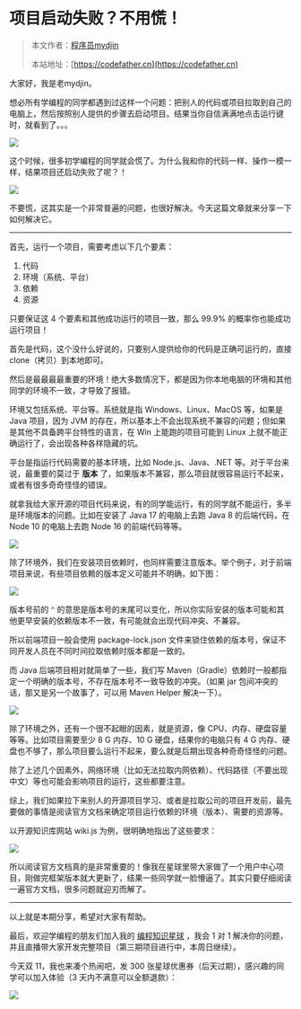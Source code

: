 # 项目启动失败？不用慌！

> 本文作者：[程序员mydjin](https://yuyuanweb.feishu.cn/wiki/Abldw5WkjidySxkKxU2cQdAtnah)
>
> 本站地址：[https://codefather.cn](https://codefather.cn)

大家好，我是老mydjin。

想必所有学编程的同学都遇到过这样一个问题：把别人的代码或项目拉取到自己的电脑上，然后按照别人提供的步骤去启动项目。结果当你自信满满地点击运行键时，就看到了。。。

![](https://pic.yupi.icu/5563/202311060951886.png)

这个时候，很多初学编程的同学就会慌了。为什么我和你的代码一样、操作一模一样，结果项目还启动失败了呢？！

![](https://pic.yupi.icu/5563/202311060951211.png)

不要慌，这其实是一个非常普遍的问题，也很好解决。今天这篇文章就来分享一下如何解决它。



------


首先，运行一个项目，需要考虑以下几个要素：

1. 代码
2. 环境（系统、平台）
3. 依赖
4. 资源

只要保证这 4 个要素和其他成功运行的项目一致，那么 99.9% 的概率你也能成功运行项目！

首先是代码，这个没什么好说的，只要别人提供给你的代码是正确可运行的，直接 clone（拷贝）到本地即可。

然后是最最最最重要的环境！绝大多数情况下，都是因为你本地电脑的环境和其他同学的环境不一致，才导致了报错。

环境又包括系统、平台等。系统就是指 Windows、Linux、MacOS 等，如果是 Java 项目，因为 JVM 的存在，所以基本上不会出现系统不兼容的问题；但如果是其他不具备跨平台特性的语言，在 Win 上能跑的项目可能到 Linux 上就不能正确运行了，会出现各种各样隐藏的坑。

平台是指运行代码需要的基本环境，比如 Node.js、Java、.NET 等。对于平台来说，最重要的莫过于 **版本** 了，如果版本不兼容，那么项目就很容易运行不起来，或者有很多奇奇怪怪的错误。

就拿我给大家开源的项目代码来说，有的同学能运行，有的同学就不能运行，多半是环境版本的问题。比如在安装了 Java 17 的电脑上去跑 Java 8 的后端代码，在 Node 10 的电脑上去跑 Node 16 的前端代码等等。

![](https://pic.yupi.icu/5563/202311060951452.png)

除了环境外，我们在安装项目依赖时，也同样需要注意版本。举个例子，对于前端项目来说，有些项目依赖的版本定义可能并不明确，如下图：

![](https://pic.yupi.icu/5563/202311060951317.png)

版本号前的 `^` 的意思是版本号的末尾可以变化，所以你实际安装的版本可能和其他更早安装的依赖版本不一致，有可能就会出现代码冲突、不兼容。

所以前端项目一般会使用 package-lock.json 文件来锁住依赖的版本号，保证不同开发人员在不同时间拉取依赖时版本都是一致的。

而 Java 后端项目相对就简单了一些，我们写 Maven（Gradle）依赖时一般都指定一个明确的版本号，不存在版本号不一致导致的冲突。（如果 jar 包间冲突的话，那又是另一个故事了，可以用 Maven Helper 解决一下）。

![](https://pic.yupi.icu/5563/202311060951399.png)

除了环境之外，还有一个很不起眼的因素，就是资源，像 CPU、内存、硬盘容量等等。比如项目需要至少 8 G 内存、10 G 硬盘，结果你的电脑只有 4 G 内存、硬盘也不够了，那么项目要么运行不起来，要么就是后期出现各种奇奇怪怪的问题。

除了上述几个因素外，网络环境（比如无法拉取内网依赖）、代码路径（不要出现中文）等也可能会影响项目的运行，这些都要注意。

综上，我们如果拉下来别人的开源项目学习、或者是拉取公司的项目开发前，最先要做的事情是阅读官方文档来确定项目运行依赖的环境（版本）、需要的资源等。

以开源知识库网站 wiki.js 为例，很明确地指出了这些要求：

![](https://pic.yupi.icu/5563/202311060951996.png)

所以阅读官方文档真的是非常重要的！像我在星球里带大家做了一个用户中心项目，刚做完框架版本就大更新了，结果一些同学就一脸懵逼了。其实只要仔细阅读一遍官方文档，很多问题就迎刃而解了。



------


以上就是本期分享，希望对大家有帮助。

最后，欢迎学编程的朋友们加入我的 [编程知识星球](https://mp.weixin.qq.com/s?__biz=MzI1NDczNTAwMA==&mid=2247524980&idx=2&sn=9ddcdb6c52aa096ed4c5ad0ced946a7d&chksm=e9c28583deb50c95f3c2665713a8bbc372c68332b3bfb846cf4b23af3f1cc07164832a291335&token=689599617&lang=zh_CN&scene=21#wechat_redirect) ，我会 1 对 1 解决你的问题，并且直播带大家开发完整项目（第三期项目进行中，本周日继续）。

今天双 11，我也来凑个热闹吧，发 300 张星球优惠券（后天过期），感兴趣的同学可以加入体验（3 天内不满意可以全额退款）：

![](https://pic.yupi.icu/5563/202311060951494.png)